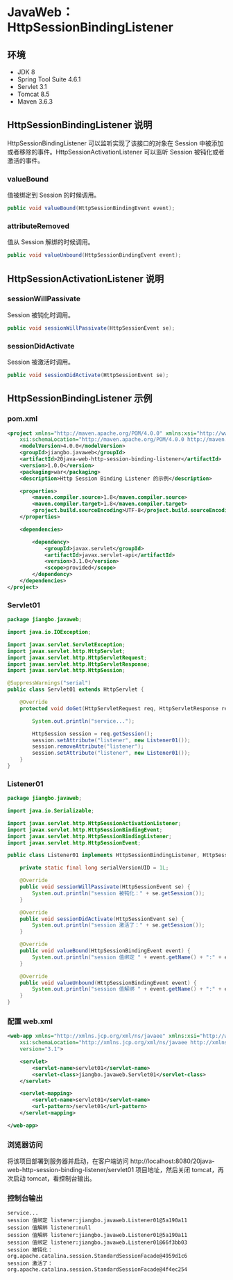 # JavaWeb：HttpSessionBindingListener

## 环境

- JDK 8
- Spring Tool Suite 4.6.1
- Servlet 3.1
- Tomcat 8.5
- Maven 3.6.3

## HttpSessionBindingListener 说明

HttpSessionBindingListener 可以监听实现了该接口的对象在 Session 中被添加或者移除的事件。HttpSessionActivationListener 可以监听 Session 被钝化或者激活的事件。

### valueBound

值被绑定到 Session 的时候调用。

```java
public void valueBound(HttpSessionBindingEvent event);
```

### attributeRemoved

值从 Session 解绑的时候调用。

```java
public void valueUnbound(HttpSessionBindingEvent event);
```

## HttpSessionActivationListener 说明

### sessionWillPassivate

Session 被钝化时调用。

```java
public void sessionWillPassivate(HttpSessionEvent se);
```

### sessionDidActivate

Session 被激活时调用。

```java
public void sessionDidActivate(HttpSessionEvent se);
```

## HttpSessionBindingListener 示例

### pom.xml

```xml
<project xmlns="http://maven.apache.org/POM/4.0.0" xmlns:xsi="http://www.w3.org/2001/XMLSchema-instance"
    xsi:schemaLocation="http://maven.apache.org/POM/4.0.0 http://maven.apache.org/xsd/maven-4.0.0.xsd">
    <modelVersion>4.0.0</modelVersion>
    <groupId>jiangbo.javaweb</groupId>
    <artifactId>20java-web-http-session-binding-listener</artifactId>
    <version>1.0.0</version>
    <packaging>war</packaging>
    <description>Http Session Binding Listener 的示例</description>

    <properties>
        <maven.compiler.source>1.8</maven.compiler.source>
        <maven.compiler.target>1.8</maven.compiler.target>
        <project.build.sourceEncoding>UTF-8</project.build.sourceEncoding>
    </properties>

    <dependencies>

        <dependency>
            <groupId>javax.servlet</groupId>
            <artifactId>javax.servlet-api</artifactId>
            <version>3.1.0</version>
            <scope>provided</scope>
        </dependency>
    </dependencies>
</project>
```

### Servlet01

```java
package jiangbo.javaweb;

import java.io.IOException;

import javax.servlet.ServletException;
import javax.servlet.http.HttpServlet;
import javax.servlet.http.HttpServletRequest;
import javax.servlet.http.HttpServletResponse;
import javax.servlet.http.HttpSession;

@SuppressWarnings("serial")
public class Servlet01 extends HttpServlet {

    @Override
    protected void doGet(HttpServletRequest req, HttpServletResponse resp) throws ServletException, IOException {

        System.out.println("service...");

        HttpSession session = req.getSession();
        session.setAttribute("listener", new Listener01());
        session.removeAttribute("listener");
        session.setAttribute("listener", new Listener01());
    }
}
```

### Listener01

```java
package jiangbo.javaweb;

import java.io.Serializable;

import javax.servlet.http.HttpSessionActivationListener;
import javax.servlet.http.HttpSessionBindingEvent;
import javax.servlet.http.HttpSessionBindingListener;
import javax.servlet.http.HttpSessionEvent;

public class Listener01 implements HttpSessionBindingListener, HttpSessionActivationListener, Serializable {

    private static final long serialVersionUID = 1L;

    @Override
    public void sessionWillPassivate(HttpSessionEvent se) {
        System.out.println("session 被钝化：" + se.getSession());
    }

    @Override
    public void sessionDidActivate(HttpSessionEvent se) {
        System.out.println("session 激活了：" + se.getSession());
    }

    @Override
    public void valueBound(HttpSessionBindingEvent event) {
        System.out.println("session 值绑定 " + event.getName() + ":" + event.getValue());
    }

    @Override
    public void valueUnbound(HttpSessionBindingEvent event) {
        System.out.println("session 值解绑 " + event.getName() + ":" + event.getValue());
    }
}
```

### 配置 web.xml

```xml
<web-app xmlns="http://xmlns.jcp.org/xml/ns/javaee" xmlns:xsi="http://www.w3.org/2001/XMLSchema-instance"
    xsi:schemaLocation="http://xmlns.jcp.org/xml/ns/javaee http://xmlns.jcp.org/xml/ns/javaee/web-app_3_1.xsd"
    version="3.1">

    <servlet>
        <servlet-name>servlet01</servlet-name>
        <servlet-class>jiangbo.javaweb.Servlet01</servlet-class>
    </servlet>

    <servlet-mapping>
        <servlet-name>servlet01</servlet-name>
        <url-pattern>/servlet01</url-pattern>
    </servlet-mapping>

</web-app>
```

### 浏览器访问

将该项目部署到服务器并启动，在客户端访问 http://localhost:8080/20java-web-http-session-binding-listener/servlet01 项目地址，然后关闭 tomcat，再次启动 tomcat，看控制台输出。

### 控制台输出

```text
service...
session 值绑定 listener:jiangbo.javaweb.Listener01@5a190a11
session 值解绑 listener:null
session 值解绑 listener:jiangbo.javaweb.Listener01@5a190a11
session 值绑定 listener:jiangbo.javaweb.Listener01@66f3bb03
session 被钝化：org.apache.catalina.session.StandardSessionFacade@4959d1c6
session 激活了：org.apache.catalina.session.StandardSessionFacade@4f4ec254
```